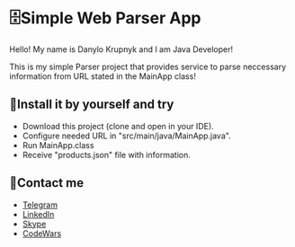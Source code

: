 # 🗄️Simple Web Parser App

Hello! My name is Danylo Krupnyk and I am Java Developer! 

This is my simple Parser project that provides service to parse neccessary information from URL stated in the MainApp class!

## 🔧Install it by yourself and try
- Download this project (clone and open in your IDE).
- Configure needed URL in "src/main/java/MainApp.java".
- Run MainApp.class
- Receive "products.json" file with information.

## 📝Contact me
- [Telegram](https://t.me/DKrupnyk)
- [LinkedIn](http://www.linkedin.com/in/danyloKrupnyk)
- [Skype](https://join.skype.com/invite/IX5MwBVFkWTg)
- [CodeWars](https://www.codewars.com/users/Danylo24)
